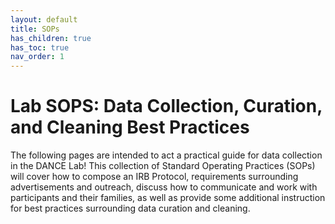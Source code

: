 ```yaml
---
layout: default
title: SOPs
has_children: true
has_toc: true
nav_order: 1
---
```


# Lab SOPS: Data Collection, Curation, and Cleaning Best Practices

The following pages are intended to act a practical guide for data collection in the DANCE Lab! This collection of Standard Operating Practices (SOPs) will cover how to compose an IRB Protocol, requirements surrounding advertisements and outreach, discuss how to communicate and work with participants and their families, as well as provide some additional instruction for best practices surrounding data curation and cleaning. 